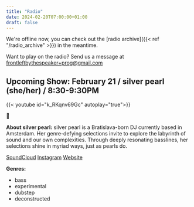 ```yaml
---
title: "Radio"
date: 2024-02-20T07:00:00+01:00
draft: false
---
```

We're offline now, you can check out the [radio archive]({{< ref "/radio_archive" >}}) in the meantime.

Want to play on the radio? Send us a message at <frontleftbythespeaker+prog@gmail.com>


## Upcoming Show: February 21 / silver pearl (she/her) / 8:30-9:30PM
{{< youtube id="k_RKqnv69Gc" autoplay="true">}}

🩷

**About silver pearl:**
silver pearl is a Bratislava-born DJ currently based in Amsterdam. Her genre-defying selections invite
to explore the labyrinth of sound and our own complexities. 
Through deeply resonating basslines, her selections shine in myriad ways, just as pearls do.

[SoundCloud](https://soundcloud.com/silver_pearl)
[Instagram](https://www.instagram.com/__silverpearl/)
[Website](https://silverpearl.xyz/)

**Genres:**
 - bass
 - experimental
 - dubstep
 - deconstructed
